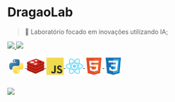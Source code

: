 # DragaoLab
> 🚀 Laboratório focado em inovações utilizando IA;

<div>
  <a href="https://github.com/DragaoLab">
  <img height="160em" src="https://github-readme-stats.vercel.app/api?username=DragaoLab&show_icons=true&theme=nord&include_all_commits=true&count_private=true"/>
  <img height="160em" src="https://github-readme-stats.vercel.app/api/top-langs/?username=DragaoLab&layout=compact&langs_count=7&theme=nord"/>
</div>
  
<div style="display: inline_block"><br>
  <img align="center" alt="Let-Python" height="40" width="40" src="https://raw.githubusercontent.com/devicons/devicon/master/icons/python/python-original.svg">
  <img align="center" alt="Let-REDIS" height="40" width="40" src="https://raw.githubusercontent.com/devicons/devicon/master/icons/redis/redis-original.svg">
  
  <img align="center" alt="Let-JavaScript" height="40" width="40" src="https://raw.githubusercontent.com/devicons/devicon/master/icons/javascript/javascript-original.svg">
  <img align="center" alt="Let-React" height="40" width="40" src="https://raw.githubusercontent.com/devicons/devicon/master/icons/react/react-original.svg">
  <img align="center" alt="Let-HTML5" height="40" width="40" src="https://raw.githubusercontent.com/devicons/devicon/master/icons/html5/html5-original.svg">
  <img align="center" alt="Let-CSS3" height="40" width="40" src="https://raw.githubusercontent.com/devicons/devicon/master/icons/css3/css3-original.svg">


</div>
  
##

<div>
   
   <a href="https://www.instagram.com/profraimundovalter" target="_blank"><img src="https://img.shields.io/badge/-Instagram-3CB371?style=for-the-badge&logo=instagram&logoColor=white" target="_blank"></a>
     
</div>
